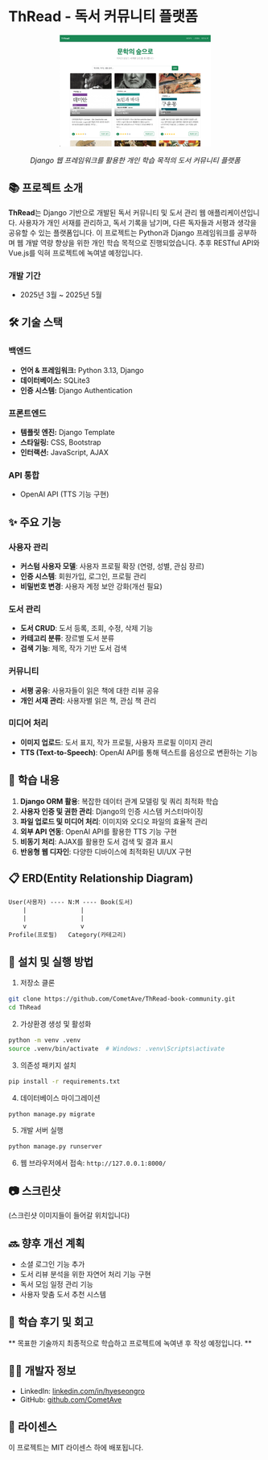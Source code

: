 # ThRead - 독서 커뮤니티 플랫폼

<div align="center">
  <img src="assets/프로젝트 메인화면.png" alt="ThRead 대표 이미지" width="300">
  <p><i>Django 웹 프레임워크를 활용한 개인 학습 목적의 도서 커뮤니티 플랫폼</i></p>
</div>

## 📚 프로젝트 소개

**ThRead**는 Django 기반으로 개발된 독서 커뮤니티 및 도서 관리 웹 애플리케이션입니다. 사용자가 개인 서재를 관리하고, 독서 기록을 남기며, 다른 독자들과 서평과 생각을 공유할 수 있는 플랫폼입니다. 이 프로젝트는 Python과 Django 프레임워크를 공부하며 웹 개발 역량 향상을 위한 개인 학습 목적으로 진행되었습니다. 추후 RESTful API와 Vue.js를 익혀 프로젝트에 녹여낼 예정입니다.

### 개발 기간
- 2025년 3월 ~ 2025년 5월

## 🛠 기술 스택

### 백엔드
- **언어 & 프레임워크:** Python 3.13, Django
- **데이터베이스:** SQLite3
- **인증 시스템:** Django Authentication

### 프론트엔드
- **템플릿 엔진:** Django Template
- **스타일링:** CSS, Bootstrap
- **인터랙션:** JavaScript, AJAX

### API 통합
- OpenAI API (TTS 기능 구현)

## ✨ 주요 기능

### 사용자 관리
- **커스텀 사용자 모델**: 사용자 프로필 확장 (연령, 성별, 관심 장르)
- **인증 시스템**: 회원가입, 로그인, 프로필 관리
- **비밀번호 변경**: 사용자 계정 보안 강화(개선 필요)

### 도서 관리
- **도서 CRUD**: 도서 등록, 조회, 수정, 삭제 기능
- **카테고리 분류**: 장르별 도서 분류
- **검색 기능**: 제목, 작가 기반 도서 검색

### 커뮤니티
- **서평 공유**: 사용자들이 읽은 책에 대한 리뷰 공유
- **개인 서재 관리**: 사용자별 읽은 책, 관심 책 관리

### 미디어 처리
- **이미지 업로드**: 도서 표지, 작가 프로필, 사용자 프로필 이미지 관리
- **TTS (Text-to-Speech)**: OpenAI API를 통해 텍스트를 음성으로 변환하는 기능

## 🌟 학습 내용

1. **Django ORM 활용**: 복잡한 데이터 관계 모델링 및 쿼리 최적화 학습
2. **사용자 인증 및 권한 관리**: Django의 인증 시스템 커스터마이징
3. **파일 업로드 및 미디어 처리**: 이미지와 오디오 파일의 효율적 관리
4. **외부 API 연동**: OpenAI API를 활용한 TTS 기능 구현
5. **비동기 처리**: AJAX를 활용한 도서 검색 및 결과 표시
6. **반응형 웹 디자인**: 다양한 디바이스에 최적화된 UI/UX 구현

## 📋 ERD(Entity Relationship Diagram)

```
User(사용자) ---- N:M ---- Book(도서)
    |               |
    |               |
    v               v
Profile(프로필)   Category(카테고리)
```

## 🚀 설치 및 실행 방법

1. 저장소 클론
```bash
git clone https://github.com/CometAve/ThRead-book-community.git
cd ThRead
```

2. 가상환경 생성 및 활성화
```bash
python -m venv .venv
source .venv/bin/activate  # Windows: .venv\Scripts\activate
```

3. 의존성 패키지 설치
```bash
pip install -r requirements.txt
```

4. 데이터베이스 마이그레이션
```bash
python manage.py migrate
```

5. 개발 서버 실행
```bash
python manage.py runserver
```

6. 웹 브라우저에서 접속: `http://127.0.0.1:8000/`

## 📷 스크린샷

(스크린샷 이미지들이 들어갈 위치입니다)

## 🔜 향후 개선 계획

- 소셜 로그인 기능 추가
- 도서 리뷰 분석을 위한 자연어 처리 기능 구현
- 독서 모임 일정 관리 기능
- 사용자 맞춤 도서 추천 시스템

## 📝 학습 후기 및 회고

** 목표한 기술까지 최종적으로 학습하고 프로젝트에 녹여낸 후 작성 예정입니다. **
<!-- 이 프로젝트는 Django 프레임워크를 활용한 웹 개발의 전반적인 이해를 돕기 위해 진행되었습니다. MVC 아키텍처의 이해, 데이터베이스 모델링, 사용자 인증 및 권한 관리, 미디어 파일 처리, 외부 API 연동 등 다양한 웹 개발 기술을 학습하고 적용해볼 수 있었습니다.

특히 Django의 강력한 ORM 기능과 인증 시스템을 활용하면서 많은 것을 배웠으며, 프론트엔드와 백엔드를 아우르는 풀스택 개발 경험을 쌓을 수 있었습니다. 이 프로젝트는 웹 개발자로서의 역량을 한층 더 높이는 귀중한 경험이 되었습니다. -->

## 👨‍💻 개발자 정보

- LinkedIn: [linkedin.com/in/hyeseongro](https://www.linkedin.com/in/hyeseongro/)
- GitHub: [github.com/CometAve](https://github.com/CometAve)

## 📄 라이센스

이 프로젝트는 MIT 라이센스 하에 배포됩니다.